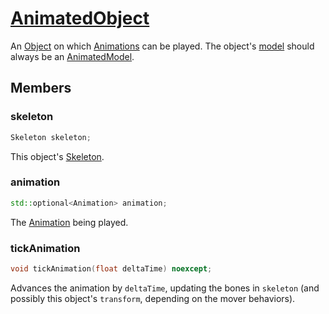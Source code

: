# [AnimatedObject](AnimatedObject.hpp)

An [Object](../Object.md) on which [Animations](Animation.md) can be played. The object's [model](../model/Model.md) should always be an [AnimatedModel](AnimatedModel.md).

## Members

### skeleton

```cpp
Skeleton skeleton;
```

This object's [Skeleton](Skeleton.md).

### animation

```cpp
std::optional<Animation> animation;
```

The [Animation](Animation.md) being played.

### tickAnimation

```cpp
void tickAnimation(float deltaTime) noexcept;
```

Advances the animation by `deltaTime`, updating the bones in `skeleton` (and possibly this object's `transform`, depending on the mover behaviors).